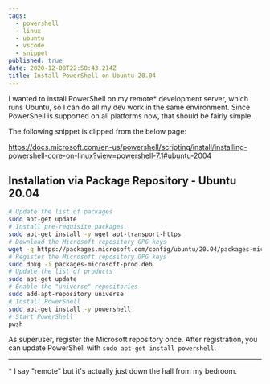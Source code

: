 ```yaml
---
tags:
  - powershell
  - linux
  - ubuntu
  - vscode
  - snippet
published: true
date: 2020-12-08T22:50:43.214Z
title: Install PowerShell on Ubuntu 20.04
---
```

I wanted to install PowerShell on my remote* development server, which runs Ubuntu, so I can do all my dev work in the same environment. Since PowerShell is supported on all platforms now, that should be fairly simple. 

The following snippet is clipped from the below page:

<https://docs.microsoft.com/en-us/powershell/scripting/install/installing-powershell-core-on-linux?view=powershell-7.1#ubuntu-2004>

## Installation via Package Repository - Ubuntu 20.04
```sh
# Update the list of packages
sudo apt-get update
# Install pre-requisite packages.
sudo apt-get install -y wget apt-transport-https
# Download the Microsoft repository GPG keys
wget -q https://packages.microsoft.com/config/ubuntu/20.04/packages-microsoft-prod.deb
# Register the Microsoft repository GPG keys
sudo dpkg -i packages-microsoft-prod.deb
# Update the list of products
sudo apt-get update
# Enable the "universe" repositories
sudo add-apt-repository universe
# Install PowerShell
sudo apt-get install -y powershell
# Start PowerShell
pwsh
```

As superuser, register the Microsoft repository once. After registration, you can update PowerShell with `sudo apt-get install powershell`.

---

\* I say "remote" but it's actually just down the hall from my bedroom. 